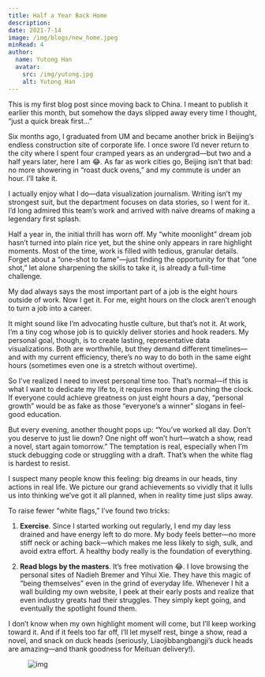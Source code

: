```yaml
---
title: Half a Year Back Home
description: 
date: 2021-7-14
image: /img/blogs/new_home.jpeg
minRead: 4
author:
  name: Yutong Han
  avatar:
    src: /img/yutong.jpg
    alt: Yutong Han
---
```


This is my first blog post since moving back to China. I meant to publish it earlier this month, but somehow the days slipped away every time I thought, “just a quick break first…”

Six months ago, I graduated from UM and became another brick in Beijing’s endless construction site of corporate life. I once swore I’d never return to the city where I spent four cramped years as an undergrad—but two and a half years later, here I am 😂. As far as work cities go, Beijing isn’t that bad: no more showering in “roast duck ovens,” and my commute is under an hour. I’ll take it.

I actually enjoy what I do—data visualization journalism. Writing isn’t my strongest suit, but the department focuses on data stories, so I went for it. I’d long admired this team’s work and arrived with naïve dreams of making a legendary first splash.

Half a year in, the initial thrill has worn off. My “white moonlight” dream job hasn’t turned into plain rice yet, but the shine only appears in rare highlight moments. Most of the time, work is filled with tedious, granular details. Forget about a “one-shot to fame”—just finding the opportunity for that “one shot,” let alone sharpening the skills to take it, is already a full-time challenge.

My dad always says the most important part of a job is the eight hours outside of work. Now I get it. For me, eight hours on the clock aren’t enough to turn a job into a career.

It might sound like I’m advocating hustle culture, but that’s not it. At work, I’m a tiny cog whose job is to quickly deliver stories and hook readers. My personal goal, though, is to create lasting, representative data visualizations. Both are worthwhile, but they demand different timelines—and with my current efficiency, there’s no way to do both in the same eight hours (sometimes even one is a stretch without overtime).

So I’ve realized I need to invest personal time too. That’s normal—if this is what I want to dedicate my life to, it requires more than punching the clock. If everyone could achieve greatness on just eight hours a day, “personal growth” would be as fake as those “everyone’s a winner” slogans in feel-good education.

But every evening, another thought pops up: “You’ve worked all day. Don’t you deserve to just lie down? One night off won’t hurt—watch a show, read a novel, start again tomorrow.” The temptation is real, especially when I’m stuck debugging code or struggling with a draft. That’s when the white flag is hardest to resist.

I suspect many people know this feeling: big dreams in our heads, tiny actions in real life. We picture our grand achievements so vividly that it lulls us into thinking we’ve got it all planned, when in reality time just slips away.

To raise fewer “white flags,” I’ve found two tricks:

1.	**Exercise**. Since I started working out regularly, I end my day less drained and have energy left to do more. My body feels better—no more stiff neck or aching back—which makes me less likely to sigh, sulk, and avoid extra effort. A healthy body really is the foundation of everything.

2.	**Read blogs by the masters**. It’s free motivation 😂. I love browsing the personal sites of Nadieh Bremer and Yihui Xie. They have this magic of “being themselves” even in the grind of everyday life. Whenever I hit a wall building my own website, I peek at their early posts and realize that even industry greats had their struggles. They simply kept going, and eventually the spotlight found them.

I don’t know when my own highlight moment will come, but I’ll keep working toward it. And if it feels too far off, I’ll let myself rest, binge a show, read a novel, and snack on duck heads (seriously, Liaojibbangbangji’s duck heads are amazing—and thank goodness for Meituan delivery!).

<figure class="blog-img-container">
  <img src="/img/blogs/new_home.jpeg" class="blog-img-small" alt="img" loading="lazy" />
</figure>